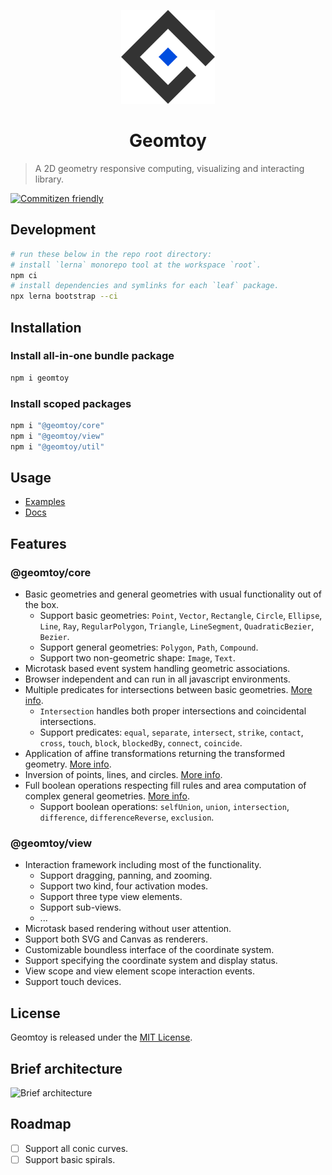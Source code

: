 <p align="center"><img alt="Geomtoy logo" src="./logo.svg" width="150"></p>
<h1 align="center">Geomtoy</h1>

> A 2D geometry responsive computing, visualizing and interacting library.

[![Commitizen friendly](https://img.shields.io/badge/commitizen-friendly-brightgreen.svg)](http://commitizen.github.io/cz-cli/)
## Development

```sh
# run these below in the repo root directory:
# install `lerna` monorepo tool at the workspace `root`.
npm ci 
# install dependencies and symlinks for each `leaf` package.
npx lerna bootstrap --ci
```

## Installation
### Install all-in-one bundle package
```sh
npm i geomtoy
```
### Install scoped packages
```sh
npm i "@geomtoy/core"
npm i "@geomtoy/view"
npm i "@geomtoy/util"
```

## Usage
- [Examples](https://examples.geomtoy.com/)
- [Docs](https://docs.geomtoy.com/)
  
## Features

### @geomtoy/core
- Basic geometries and general geometries with usual functionality out of the box.
  - Support basic geometries: `Point`, `Vector`, `Rectangle`, `Circle`, `Ellipse`, `Line`, `Ray`, 
  `RegularPolygon`, `Triangle`, `LineSegment`, `QuadraticBezier`, `Bezier`.
  - Support general geometries: `Polygon`, `Path`, `Compound`. 
  - Support two non-geometric shape: `Image`, `Text`.
- Microtask based event system handling geometric associations.
- Browser independent and can run in all javascript environments.
- Multiple predicates for intersections between basic geometries. [More info](https://examples.geomtoy.com/intersection/index.html).
  - `Intersection` handles both proper intersections and coincidental intersections.
  - Support predicates: `equal`, `separate`, `intersect`, `strike`, `contact`, `cross`, `touch`, `block`, `blockedBy`, `connect`, `coincide`.
- Application of affine transformations returning the transformed geometry. [More info](https://examples.geomtoy.com/transformation/index.html).  
- Inversion of points, lines, and circles. [More info](https://examples.geomtoy.com/inversion/beauty-of-inversion.html).
- Full boolean operations respecting fill rules and area computation of complex general geometries. [More info](https://examples.geomtoy.com/boolean-operation/about.html).
  - Support boolean operations: `selfUnion`, `union`, `intersection`, `difference`, `differenceReverse`, `exclusion`.

### @geomtoy/view
- Interaction framework including most of the functionality.
  - Support dragging, panning, and zooming.
  - Support two kind, four activation modes.
  - Support three type view elements.
  - Support sub-views.
  - ...
- Microtask based rendering without user attention.
- Support both SVG and Canvas as renderers.
- Customizable boundless interface of the coordinate system.
- Support specifying the coordinate system and display status.
- View scope and view element scope interaction events.
- Support touch devices.

## License
Geomtoy is released under the [MIT License](https://github.com/Geomtoy/geomtoy/blob/master/LICENCE).

## Brief architecture
![Brief architecture](https://assets.geomtoy.com/images/architecture.png)

## Roadmap
- [ ] Support all conic curves.
- [ ] Support basic spirals.  